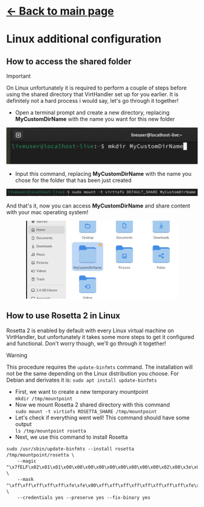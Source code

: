 # [<- Back to main page](./README.md)

# Linux additional configuration
## How to access the shared folder
>[!IMPORTANT]
>On Linux unfortunately it is required to perform a couple of steps before using the shared directory that VirtHandler set up for you earlier. It is definitely not a hard process i would say, let's go through it together!
- Open a terminal prompt and create a new directory, replacing **MyCustomDirName** with the name you want for this new folder
<div align="center"> <img src="./Screenshots/linux-mkdir.png" width="600"/> </div>

- Input this command, replacing **MyCustomDirName** with the name you chose for the folder that has been just created
<div align="center"> <img src="./Screenshots/linux-mount.png" width="600"/> </div>

And that's it, now you can access **MyCustomDirName** and share content with your mac operating system!
<div align="center"> <img src="./Screenshots/linux-shared.png" width="400"/> </div>

## How to use Rosetta 2 in Linux
Rosetta 2 is enabled by default with every Linux virtual machine on VirtHandler, but unfortunately it takes some more steps to get it configured and functional. Don't worry though, we'll go through it together!

>[!WARNING]
>This procedure requires the ```update-binfmts``` command. The installation will not be the same depending on the Linux distribution you choose. For Debian and derivates it is:  ```sudo apt install update-binfmts```

- First, we want to create a new temporary mountpoint  
``` mkdir /tmp/mountpoint ```
- Now we mount Rosetta 2 shared directory with this command  
```sudo mount -t virtiofs ROSETTA_SHARE /tmp/mountpoint ```
- Let's check if everything went well! This command should have some output  
```ls /tmp/mountpoint rosetta```
- Next, we use this command to install Rosetta  
```
sudo /usr/sbin/update-binfmts --install rosetta /tmp/mountpoint/rosetta \
    --magic "\x7fELF\x02\x01\x01\x00\x00\x00\x00\x00\x00\x00\x00\x00\x02\x00\x3e\x00" \
    --mask "\xff\xff\xff\xff\xff\xfe\xfe\x00\xff\xff\xff\xff\xff\xff\xff\xff\xfe\xff\xff\xff" \
    --credentials yes --preserve yes --fix-binary yes
```
